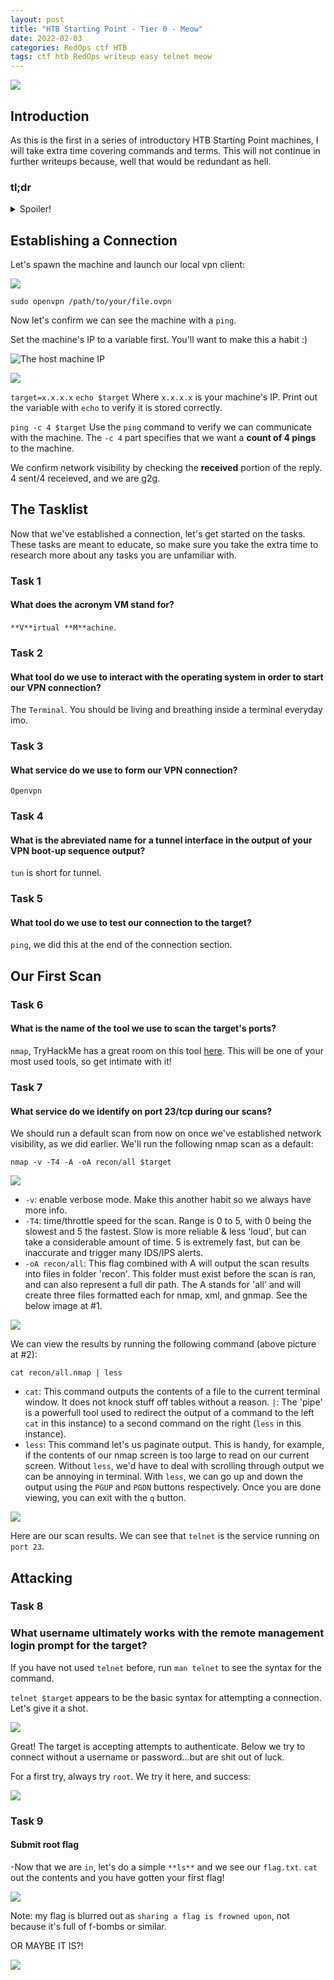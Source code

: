 ```yaml
---
layout: post
title: "HTB Starting Point - Tier 0 - Meow"
date: 2022-02-03
categories: RedOps ctf HTB
tags: ctf htb RedOps writeup easy telnet meow
---
```

<img src='/assets/img/ctf/htb/sp/tier0/meow/meow.PNG'/>


## Introduction

As this is the first in a series of introductory HTB Starting Point machines, I will take extra time covering commands and terms. This will not continue in further writeups because, well that would be redundant as hell.

### tl;dr

<details>
  <summary>Spoiler!</summary>

	1. `Telnet` to the target. <br/>
	2. login as `root`.<br/>
	3. `cat` flag.<br/>
	4. <img src='/assets/img/ctf/htb/sp/tier0/meow/leo.jpg'/>
</details>

## Establishing a Connection

Let's spawn the machine and launch our local vpn client:

<img src='/assets/img/ctf/htb/sp/tier0/meow/1ovpn.png'/>

`sudo openvpn /path/to/your/file.ovpn`

Now let's confirm we can see the machine with a `ping`.

Set the machine's IP to a variable first. You'll want to make this a habit :)

![The host machine IP](/assets/img/ctf/htb/sp/tier0/meow/2ip.PNG)

![](/assets/img/ctf/htb/sp/tier0/meow/3ping.png)

`target=x.x.x.x`
`echo $target`
Where `x.x.x.x` is your machine's IP. Print out the variable with `echo` to verify it is stored correctly.

`ping -c 4 $target`
Use the `ping` command to verify we can communicate with the machine. The `-c 4` part specifies that we want a **count of 4 pings** to the machine. 

We confirm network visibility by checking the **received** portion of the reply. 4 sent/4 receieved, and we are g2g.  


## The Tasklist

Now that we've established a connection, let's get started on the tasks. These tasks are meant to educate, so make sure you take the extra time to research more about any tasks you are unfamiliar with.

### Task 1
####  What does the acronym VM stand for?
`**V**irtual **M**achine`.

### Task 2
#### What tool do we use to interact with the operating system in order to start our VPN connection? 
The `Terminal`. You should be living and breathing inside a terminal everyday imo.

### Task 3
#### What service do we use to form our VPN connection?
`Openvpn`

### Task 4 
#### What is the abreviated name for a tunnel interface in the output of your VPN boot-up sequence output? 
`tun` is short for tunnel.

### Task 5
#### What tool do we use to test our connection to the target?
`ping`, we did this at the end of the connection section.

## Our First Scan
### Task 6
#### What is the name of the tool we use to scan the target's ports?
`nmap`, TryHackMe has a great room on this tool [here](https://tryhackme.com/room/furthernmap). This will be one of your most used tools, so get intimate with it!

### Task 7
#### What service do we identify on port 23/tcp during our scans?
We should run a default scan from now on once we've established network visibility, as we did earlier. We'll run the following nmap scan as a default:

`nmap -v -T4 -A -oA recon/all $target`

<img src='/assets/img/ctf/htb/sp/tier0/meow/4nmap.png' style='display:block;'/>

* `-v`: enable verbose mode. Make this another habit so we always have more info.
* `-T4`: time/throttle speed for the scan. Range is 0 to 5, with 0 being the slowest and 5 the fastest. Slow is more reliable & less 'loud', but can take a considerable amount of time. 5 is extremely fast, but can be inaccurate and trigger many IDS/IPS alerts.
* `-oA recon/all`: This flag combined with A will output the scan results into files in folder 'recon'. This folder must exist before the scan is ran, and can also represent a full dir path. The A stands for 'all' and will create three files formatted each for nmap, xml, and gnmap. See the below image at #1.

<img src='/assets/img/ctf/htb/sp/tier0/meow/5nmap_resultscan.png' style='display:block;'/>

We can view the results by running the following command (above picture at #2):

`cat recon/all.nmap | less`

* `cat`: This command outputs the contents of a file to the current terminal window. It does not knock stuff off tables without a reason.
`|`: The 'pipe' is a powerfull tool used to redirect the output of a command to the left `cat` in this instance) to a second command on the right (`less` in this instance).
* `less`: This command let's us paginate output. This is handy, for example, if the contents of our nmap screen is too large to read on our current screen. Without `less`, we'd have to deal with scrolling through output we can be annoying in terminal. With `less`, we can go up and down the output using the `PGUP` and `PGDN` buttons respectively. Once you are done viewing, you can exit with the `q` button.

<img src='/assets/img/ctf/htb/sp/tier0/meow/5nmap_results.png' style='display:block;'/>

Here are our scan results. We can see that `telnet` is the service running on `port 23`.

## Attacking
### Task 8
### What username ultimately works with the remote management login prompt for the target?

If you have not used `telnet` before, run `man telnet` to see the syntax for the command.

`telnet $target` appears to be the basic syntax for attempting a connection. Let's give it a shot.

<img src='/assets/img/ctf/htb/sp/tier0/meow/6telnet.png' style='display:block;'/>

Great! The target is accepting attempts to authenticate. Below we try to connect without a username or password...but are shit out of luck.

For a first try, always try `root`. We try it here, and success:

<img src='/assets/img/ctf/htb/sp/tier0/meow/7telnet_con.png' style='display:block;'/>

### Task 9
####  Submit root flag
-Now that we are `in`, let's do a simple `**ls**` and we see our `flag.txt`. `cat` out the contents and you have gotten your first flag! 

<img src='/assets/img/ctf/htb/sp/tier0/meow/8.png' style='display:block;'/>

Note: my flag is blurred out as `sharing a flag is frowned upon`, not because it's full of f-bombs or similar. 

OR MAYBE IT IS?!

<img src='/assets/img/ctf/htb/sp/tier0/meow/derp-cat.gif'/>

